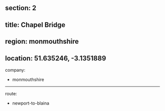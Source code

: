 section: 2
----
title: Chapel Bridge
----
region: monmouthshire
----
location: 51.635246, -3.1351889
----
company:
- monmouthshire
----
route:
- newport-to-blaina
